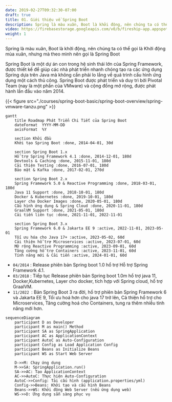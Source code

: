 ```yaml
---
date: 2019-02-27T09:32:30-07:00
draft: true
title: 01. Giới thiệu về Spring Boot
description: Spring là màu xuân, Boot là khởi động, nên chúng ta có thể gọi là Khởi động mùa xuân, nhưng mà theo mình nên gọi là Spring Boot
video: https://firebasestorage.googleapis.com/v0/b/fireship-app.appspot.com/o/courses%2Fcloud-functions-master-course%2F3-authfun.mp4?alt=media&token=80a508fa-965b-4691-830d-3b240b2e0385
weight: 1
---
```

Spring là màu xuân, Boot là khởi động, nên chúng ta có thể gọi là Khởi động mùa xuân, nhưng mà theo mình nên gọi là Spring Boot

Spring Boot là một dự án con trong hệ sinh thái lớn của Spring Framework, được thiết kế để giúp các nhà phát triển nhanh chóng tạo ra các ứng dụng Spring dựa trên Java mà không cần phải lo lắng về quá trình cấu hình ứng dụng một cách thủ công. Spring Boot được phát triển và duy trì bởi Pivotal Team (nay là một phần của VMware) và cộng đồng mở rộng, được phát hành lần đầu vào năm 2014.


{{< figure src="./courses/spring-boot-basic/spring-boot-overview/spring-vmware-tanzu.png" >}}

```mermaid
gantt
    title Roadmap Phát Triển Chi Tiết của Spring Boot
    dateFormat  YYYY-MM-DD 
    axisFormat  %Y

    section Khởi đầu
    Khởi tạo Spring Boot :done, 2014-04-01, 30d

    section Spring Boot 1.x
    Hỗ trợ Spring Framework 4.1 :done, 2014-12-01, 180d
    Devtools & Caching :done, 2015-11-01, 180d
    Cải thiện Testing :done, 2016-07-01, 180d
    Bảo mật & Kafka :done, 2017-02-01, 270d

    section Spring Boot 2.x
    Spring Framework 5.0 & Reactive Programming :done, 2018-03-01, 180d
    Java 11 Support :done, 2018-10-01, 180d
    Docker & Kubernetes :done, 2019-10-01, 180d
    Layer cho Docker Images :done, 2020-05-01, 180d
    Cấu hình ứng dụng & Spring Cloud :done, 2020-11-01, 180d
    GraalVM Support :done, 2021-05-01, 180d
    Cải tiến liên tục :done, 2021-11-01, 2022-11-01

    section Spring Boot 3.x
    Spring Framework 6.0 & Jakarta EE 9 :active, 2022-11-01, 2023-05-01
    Tối ưu hóa cho Java 17+ :active, 2023-05-02, 60d
    Cải thiện hỗ trợ Microservices :active, 2023-07-01, 60d
    Mở rộng Reactive Programming :active, 2023-09-01, 60d
    Tăng cường hỗ trợ Containers :active, 2023-11-01, 60d
    Tính năng mới & Cải tiến :active, 2024-01-01, 60d

```

- `04/2014` : Release phiên bản Spring boot 1.0 hổ trợ Hỗ trợ Spring Framework 4.1.
-  `03/2018` : Tiếp tục Release phiên bản Spring boot 1.0m hổ trợ java 11, Docker,Kubernetes, Layer cho docker, tích hợp với Spring cloud, hổ trợ GraalVM.
- `11/2022 `: Bản Spring Boot 3 ra đời, hổ trợ phiên bản Spring Framework 6 và Jakarta EE 9, Tối ưu hoá hơn cho java 17 trở lên, Cả thiện hổ trợ cho Microservices, Tăng cường hoá cho Containers, tung ra thêm nhiều tính năng mới hơn.


<!-- ```mermaid
sequenceDiagram
    participant N as Nhà Phát Triển
    participant M as Phương thức main()
    participant SA as SpringApplication
    participant AC as ApplicationContext
    participant CA as Cấu Hình Ứng Dụng
    participant ACfg as Tự Động Cấu Hình
    participant B as Các Bean
    participant S as Server Nhúng (Tomcat, Jetty,...)

    N->>M: Chạy ứng dụng
    M->>SA: SpringApplication.run()
    SA->>AC: Khởi tạo ApplicationContext
    AC->>CA: Tải cấu hình từ application.properties/yml
    CA->>ACfg: Kiểm tra điều kiện tự động cấu hình
    ACfg->>B: Khởi tạo và cấu hình Các Bean
    B->>AC: Đăng ký Các Bean với ApplicationContext
    AC->>S: Kiểm tra và Khởi động Server Nhúng nếu cần
    S->>AC: Server Nhúng sẵn sàng, thông báo ApplicationContext
    AC->>N: Ứng dụng sẵn sàng để sử dụng
``` -->

```mermaid
sequenceDiagram
    participant D as Developer
    participant M as main() Method
    participant SA as SpringApplication
    participant AC as ApplicationContext
    participant AutoC as Auto-Configuration
    participant Config as Load Application Config
    participant Beans as Initialize Beans
    participant WS as Start Web Server

    D->>M: Chạy ứng dụng
    M->>SA: SpringApplication.run()
    SA->>AC: Tạo ApplicationContext
    AC->>AutoC: Thực hiện Auto-Configuration
    AutoC->>Config: Tải cấu hình (application.properties/yml)
    Config->>Beans: Khởi tạo và cấu hình Beans
    Beans->>WS: Khởi động Web Server (nếu ứng dụng web)
    WS->>D: Ứng dụng sẵn sàng phục vụ
```